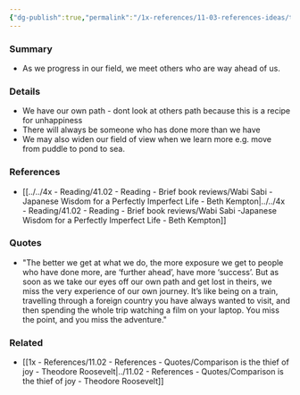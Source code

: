 ```yaml
---
{"dg-publish":true,"permalink":"/1x-references/11-03-references-ideas/the-better-we-get-at-what-we-do-the-more-we-meet-people-who-have-done-more/"}
---
```



### Summary
- As we progress in our field, we meet others who are way ahead of us.

### Details
- We have our own path - dont look at others path because this is a recipe for unhappiness
- There will always be someone who has done more than we have
- We may also widen our field of view when we learn more e.g. move from puddle to pond to sea. 

### References
- [[../../4x - Reading/41.02 - Reading - Brief book reviews/Wabi Sabi -Japanese Wisdom for a Perfectly Imperfect Life - Beth Kempton\|../../4x - Reading/41.02 - Reading - Brief book reviews/Wabi Sabi -Japanese Wisdom for a Perfectly Imperfect Life - Beth Kempton]]

### Quotes
- "The better we get at what we do, the more exposure we get to people who have done more, are ‘further ahead’, have more ‘success’. But as soon as we take our eyes off our own path and get lost in theirs, we miss the very experience of our own journey. It’s like being on a train, travelling through a foreign country you have always wanted to visit, and then spending the whole trip watching a film on your laptop. You miss the point, and you miss the adventure."

### Related
- [[1x - References/11.02 - References - Quotes/Comparison is the thief of joy - Theodore Roosevelt\|../11.02 - References - Quotes/Comparison is the thief of joy - Theodore Roosevelt]]
